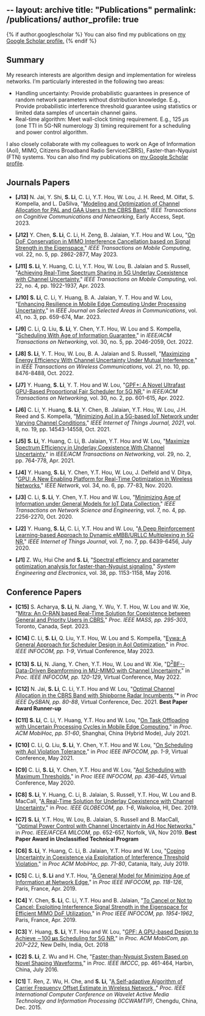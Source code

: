--
layout: archive
title: "Publications"
permalink: /publications/
author_profile: true
--

{% if author.googlescholar %}
  You can also find my publications on <u><a href="{{author.googlescholar}}">my Google Scholar profile</a>.</u>
{% endif %}

## **Summary** 

My research interests are algorithm design and implementation for wireless networks. I’m particularly interested in the following two areas:
- Handling uncertainty: Provide probabilistic guarantees in presence of random network parameters without distribution knowledge. E.g., Provide probabilistic interference threshold guarantee using statistics or limited data samples of uncertain channel gains.
- Real-time algorithm: Meet wall-clock timing requirement. E.g., 125 $\mu$s (one TTI in 5G-NR numerology 3) timing requirement for a scheduling and power control algorithm.

I also closely collaborate with my colleagues to work on Age of Information (AoI), MIMO, Citizens Broadband Radio Service(CBRS), Faster-than-Nyquist (FTN) systems. You can also find my publications on [my Google Scholar profile](https://scholar.google.com/citations?user=utvZzaAAAAAJ&hl=en).

<!-- ## **First-authored**

{% include base_path %}

{% for post in site.publications reversed %}
  {% include archive-single.html %}
{% endfor %}

## **Co-authored** -->

## Journals Papers

- **[J13]** N. Jai, Y. Shi, **S. Li**, C. Li, Y.T. Hou, W. Lou, J. H. Reed, M. Olfat, S. Kompella, and L. DaSilva, "[Modeling and Optimization of Channel Allocation for PAL and GAA Users in the CBRS Band](https://ieeexplore.ieee.org/document/10261235)," *IEEE Transactions on Cognitive Communications and Networking*, Early Access, Sept. 2023.

- **[J12]** Y. Chen, **S. Li**, C. Li, H. Zeng, B. Jalaian, Y.T. Hou and W. Lou, "[On DoF Conservation in MIMO Interference Cancellation based on Signal Strength in the Eigenspace](https://ieeexplore.ieee.org/document/9609693)," *IEEE Transactions on Mobile Computing*, vol. 22, no. 5, pp. 2862-2877, May 2023.

- **[J11]** **S. Li**, Y. Huang, C. Li, Y.T. Hou, W. Lou, B. Jalaian and S. Russell, "[Achieving Real-Time Spectrum Sharing in 5G Underlay Coexistence with Channel Uncertainty](https://ieeexplore.ieee.org/document/9580537)," *IEEE Transactions on Mobile Computing*, vol. 22, no. 4, pp. 1922-1937, Apr. 2023.

- **[J10]** **S. Li**, C. Li, Y. Huang, B. A. Jalaian, Y. T. Hou and W. Lou, "[Enhancing Resilience in Mobile Edge Computing Under Processing Uncertainty](https://ieeexplore.ieee.org/document/10007803)," in *IEEE Journal on Selected Areas in Communications*, vol. 41, no. 3, pp. 659-674, Mar. 2023.

- **[J9]** C. Li, Q. Liu, **S. Li**, Y. Chen, Y.T. Hou, W. Lou and S. Kompella, "[Scheduling With Age of Information Guarantee](https://ieeexplore.ieee.org/document/9739124)," in *IEEE/ACM Transactions on Networking*, vol. 30, no. 5, pp. 2046-2059, Oct. 2022.

- **[J8]** **S. Li**, Y. T. Hou, W. Lou, B. A. Jalaian and S. Russell, "[Maximizing Energy Efficiency With Channel Uncertainty Under Mutual Interference](https://ieeexplore.ieee.org/document/9759232)," in *IEEE Transactions on Wireless Communications*, vol. 21, no. 10, pp. 8476-8488, Oct. 2022.

- **[J7]** Y. Huang, **S. Li**, Y. T. Hou and W. Lou, "[GPF+: A Novel Ultrafast GPU-Based Proportional Fair Scheduler for 5G NR](https://ieeexplore.ieee.org/document/9335591)," in *IEEE/ACM Transactions on Networking*, vol. 30, no. 2, pp. 601-615, Apr. 2022.

- **[J6]** C. Li, Y. Huang, **S. Li**, Y. Chen, B. Jalaian, Y.T. Hou, W. Lou, J.H. Reed and S. Kompella, "[Minimizing AoI in a 5G-based IoT Network under Varying Channel Conditions]()," *IEEE Internet of Things Journal, 2021*, vol. 8, no. 19, pp. 14543-14558, Oct. 2021.

- **[J5]** **S. Li**, Y. Huang, C. Li, B. Jalaian, Y.T. Hou and W. Lou, "[Maximize Spectrum Efficiency in Underlay Coexistence With Channel Uncertainty](https://ieeexplore.ieee.org/document/9321155)," in *IEEE/ACM Transactions on Networking*, vol. 29, no. 2, pp. 764-778, Apr. 2021.

- **[J4]** Y. Huang, **S. Li**, Y. Chen, Y.T. Hou, W. Lou, J. Delfeld and V. Ditya, "[GPU: A New Enabling Platform for Real-Time Optimization in Wireless Networks](https://ieeexplore.ieee.org/document/9083670)," *IEEE Network*, vol. 34, no. 6, pp. 77-83, Nov. 2020.

- **[J3]** C. Li, **S. Li**, Y. Chen, Y.T. Hou and W. Lou, "[Minimizing Age of Information under General Models for IoT Data Collection](https://ieeexplore.ieee.org/document/8894836)," *IEEE Transactions on Network Science and Engineering*, vol. 7, no. 4, pp. 2256-2270, Oct. 2020.

- **[J2]** Y. Huang, **S. Li**, C. Li, Y.T. Hou and W. Lou, "[A Deep Reinforcement Learning-based Approach to Dynamic eMBB/URLLC Multiplexing in 5G NR](https://ieeexplore.ieee.org/document/9025218)," *IEEE Internet of Things Journal*, vol. 7, no. 7, pp. 6439-6456, July 2020.

- **[J1]** Z. Wu, Hui Che and **S. Li**, "[Spectral efficiency and parameter optimization analysis for faster-than-Nyquist signaling](https://www.sys-ele.com/EN/Y2016/V38/I5/1153)," *System Engineering and Electronics*, vol. 38, pp. 1153-1158, May 2016.

## Conference Papers

- **[C15]** S. Acharya, **S. Li**, N. Jiang, Y. Wu, Y. T. Hou, W. Lou and W. Xie, "[Mitra: An O-RAN based Real-Time Solution for Coexistence between General and Priority Users in CBRS](https://ieeexplore.ieee.org/document/10228973)," *Proc. IEEE MASS, pp. 295-303*, Toronto, Canada, Sept. 2023.

- **[C14]** C. Li, **S. Li**, Q. Liu, Y.T. Hou, W. Lou and S. Kompella, "[Eywa: A General Approach for Scheduler Design in AoI Optimization]()," in *Proc. IEEE INFOCOM, pp. 1-9*, Virtual Conference, May 2023.

- **[C13]** **S. Li**, N. Jiang, Y. Chen, Y.T. Hou, W. Lou and W. Xie, "[D$^2$BF--Data-Driven Beamforming in MU-MIMO with Channel Uncertainty](https://ieeexplore.ieee.org/document/9796930)," in *Proc. IEEE INFOCOM, pp. 120-129*,  Virtual Conference, May 2022.

- **[C12]** N. Jai, **S. Li**, C. Li, Y.T. Hou and W. Lou, "[Optimal Channel Allocation in the CBRS Band with Shipborne Radar Incumbents](https://ieeexplore.ieee.org/document/9677308),”* in *Proc IEEE DySBAN, pp. 80-88*, Virtual Conference, Dec. 2021. **Best Paper Award Runner-up**

- **[C11]** **S. Li**, C. Li, Y. Huang, Y.T. Hou and W. Lou, "[On Task Offloading with Uncertain  Processing Cycles in Mobile Edge Computing](https://dl.acm.org/doi/10.1145/3466772.3467034)," in *Proc. ACM MobiHoc, pp. 51-60*, Shanghai, China (Hybrid Mode), July 2021.

- **[C10]** C. Li, Q. Liu, **S. Li**, Y. Chen, Y.T. Hou and W. Lou, "[On Scheduling with AoI Violation Tolerance](https://ieeexplore.ieee.org/document/9488685)," in *Proc IEEE INFOCOM, pp. 1-9*, Virtual Conference, May 2021.

- **[C9]** C. Li, **S. Li**, Y. Chen, Y.T. Hou and W. Lou, "[AoI Scheduling with Maximum Thresholds](https://ieeexplore.ieee.org/document/9155514)," in *Proc IEEE INFOCOM, pp. 436-445*, Virtual Conference, May 2020.

- **[C8]**  **S. Li**, Y. Huang, C. Li, B. Jalaian, S. Russell, Y.T. Hou, W. Lou and B. MacCall, "[A Real-Time Solution for Underlay Coexistence with Channel Uncertainty](https://ieeexplore.ieee.org/document/9014147)," in *Proc. IEEE GLOBECOM, pp. 1-6*, Waikoloa, HI, Dec. 2019.

- **[C7]** **S. Li**, Y.T. Hou, W. Lou, B. Jalaian, S. Russell and B. MacCall, "[Optimal Power Control with Channel Uncertainty in Ad Hoc Networks](https://ieeexplore.ieee.org/document/9020876)," in *Proc. IEEE/AFCEA MILCOM*, pp. 652-657, Norfolk, VA, Nov 2019. **Best Paper Award in Unclassified Technical Program**

- **[C6]** **S. Li**, Y. Huang, C. Li, B. Jalaian, Y.T. Hou and W. Lou, "[Coping Uncertainty in Coexistence via Exploitation of Interference Threshold Violation](https://dl.acm.org/doi/10.1145/3323679.3326505)," in *Proc ACM MobiHoc, pp. 71-80*, Catania, Italy, July 2019.

- **[C5]**  C. Li, **S. Li** and Y.T. Hou, "[A General Model for Minimizing Age of Information at Network Edge](https://ieeexplore.ieee.org/abstract/8737437)," in *Proc IEEE INFOCOM, pp. 118-126*, Paris, France, Apr. 2019.

- **[C4]** Y. Chen, **S. Li**, C. Li, Y.T. Hou and B. Jalaian, "[To Cancel or Not to Cancel: Exploiting Interference Signal Strength in the Eigenspace for Efficient MIMO DoF Utilization](https://ieeexplore.ieee.org/document/8737616)," in *Proc IEEE INFOCOM, pp. 1954-1962*, Paris, France, Apr. 2019.

- **[C3]** Y. Huang, **S. Li**, Y.T. Hou and W. Lou, "[GPF: A GPU-based Design to Achieve $\sim$100 $\mathbf{ \mu}$s Scheduling for 5G NR](https://dl.acm.org/doi/10.1145/3241539.3241552)," in *Proc. ACM MobiCom, pp. 207–222*, New Delhi, India, Oct. 2018

- **[C2]** **S. Li**, Z. Wu and H. Che, "[Faster-than-Nyquist System Based on Novel Shaping Waveforms](https://ieeexplore.ieee.org/document/7774821/)," in *Proc. IEEE IMCCC*, pp. 461-464, Harbin, China, July 2016.

- **[C1]** T. Ren, Z. Wu, H. Che, and **S. Li**, "[A Self-adaptive Algorithm of Carrier Frequency Offset Estimate in Wireless Network,](https://ieeexplore.ieee.org/document/7493895)," *Proc. IEEE International Computer Conference on Wavelet Active Media Technology and Information Processing (ICCWAMTIP)*, Chengdu, China, Dec. 2015.

